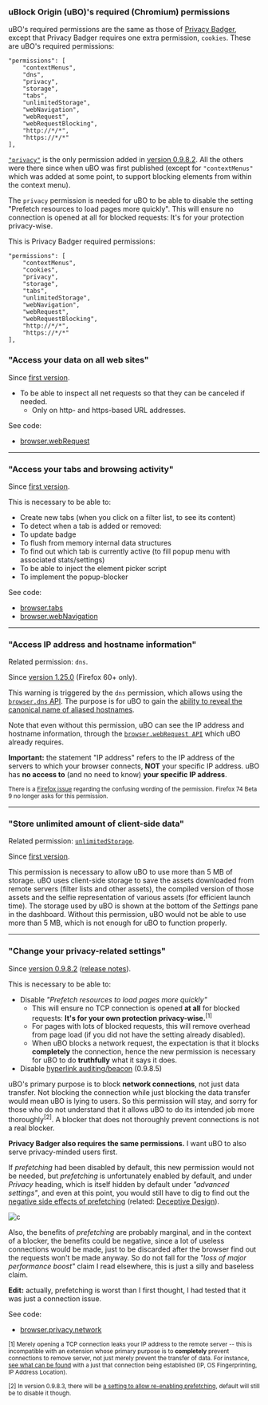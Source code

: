 ### uBlock Origin (uBO)'s required (Chromium) permissions

uBO's required permissions are the same as those of [Privacy Badger](https://privacybadger.org/), except that Privacy Badger requires one extra permission, `cookies`. These are uBO's required permissions:

    "permissions": [
        "contextMenus",
        "dns",
        "privacy",
        "storage",
        "tabs",
        "unlimitedStorage",
        "webNavigation",
        "webRequest",
        "webRequestBlocking",
        "http://*/*",
        "https://*/*"
    ],

[`"privacy"`](https://developer.mozilla.org/en-US/docs/Mozilla/Add-ons/WebExtensions/API/privacy) is the only permission added in [version 0.9.8.2](https://github.com/gorhill/uBlock/releases/tag/0.9.8.2). All the others were there since when uBO was first published (except for `"contextMenus"` which was added at some point, to support blocking elements from within the context menu).

The `privacy` permission is needed for uBO to be able to disable the setting "Prefetch resources to load pages more quickly". This will ensure no connection is opened at all for blocked requests: It's for your protection privacy-wise.

This is Privacy Badger required permissions:

    "permissions": [
        "contextMenus",
        "cookies",
        "privacy",
        "storage",
        "tabs",
        "unlimitedStorage",
        "webNavigation",
        "webRequest",
        "webRequestBlocking",
        "http://*/*",
        "https://*/*"
    ],

### "Access your data on all web sites"

Since [first version](https://github.com/gorhill/uBlock/blob/b5fdac90539b19a0db8f36ea537bd150edb4d9c8/manifest.json).

- To be able to inspect all net requests so that they can be canceled if needed.
    - Only on http- and https-based URL addresses.

See code:

- [browser.webRequest](https://github.com/gorhill/uBlock/search?q=%22browser.webRequest%22&type=Code)

---

### "Access your tabs and browsing activity"

Since [first version](https://github.com/gorhill/uBlock/blob/b5fdac90539b19a0db8f36ea537bd150edb4d9c8/manifest.json).

This is necessary to be able to:

- Create new tabs (when you click on a filter list, to see its content)
- To detect when a tab is added or removed:
- To update badge
- To flush from memory internal data structures
- To find out which tab is currently active (to fill popup menu with associated stats/settings)
- To be able to inject the element picker script
- To implement the popup-blocker

See code:

- [browser.tabs](https://github.com/gorhill/uBlock/search?q=%22browser.tabs%22&type=Code)
- [browser.webNavigation](https://github.com/gorhill/uBlock/search?q=%22browser.webNavigation%22&type=Code)

---

### "Access IP address and hostname information"

Related permission: `dns`.

Since [version 1.25.0](https://github.com/gorhill/uBlock/releases/tag/1.25.0) (Firefox 60+ only).

This warning is triggered by the `dns` permission, which allows using the [`browser.dns` API](https://developer.mozilla.org/en-US/docs/Mozilla/Add-ons/WebExtensions/API/dns). The purpose is for uBO to gain the [ability to reveal the canonical name of aliased hostnames](https://github.com/uBlockOrigin/uBlock-issues/issues/780).

Note that even without this permission, uBO can see the IP address and hostname information, through the [`browser.webRequest API`](https://developer.mozilla.org/en-US/docs/Mozilla/Add-ons/WebExtensions/API/webRequest) which uBO already requires.

**Important:** the statement "IP address" refers to the IP address of the servers to which your browser connects, **NOT** your specific IP address. uBO has **no access to** (and no need to know) **your specific IP address**.

<sub>There is a [Firefox issue](https://bugzilla.mozilla.org/show_bug.cgi?id=1617861) regarding the confusing wording of the permission. Firefox 74 Beta 9 no longer asks for this permission.</sub>

---

### "Store unlimited amount of client-side data"

Related permission: [`unlimitedStorage`](https://developer.mozilla.org/en-US/docs/Mozilla/Add-ons/WebExtensions/manifest.json/permissions#unlimited_storage).

Since [first version](https://github.com/gorhill/uBlock/blob/b5fdac90539b19a0db8f36ea537bd150edb4d9c8/manifest.json).

This permission is necessary to allow uBO to use more than 5 MB of storage. uBO uses client-side storage to save the assets downloaded from remote servers (filter lists and other assets), the compiled version of those assets and the selfie representation of various assets (for efficient launch time). The storage used by uBO is shown at the bottom of the _Settings_ pane in the dashboard. Without this permission, uBO would not be able to use more than 5 MB, which is not enough for uBO to function properly.

---

### "Change your privacy-related settings"

Since [version 0.9.8.2](https://github.com/gorhill/uBlock/commit/e65c2939757f09db646d277b82da8690aaf3adbc) ([release notes](https://github.com/gorhill/uBlock/releases/tag/0.9.8.2)).

This is necessary to be able to:

- Disable _"Prefetch resources to load pages more quickly"_
    - This will ensure no TCP connection is opened **at all** for blocked requests: **It's for your own protection privacy-wise.**<sup>[1]</sup>
    - For pages with lots of blocked requests, this will remove overhead from page load (if you did not have the setting already disabled).
    - When uBO blocks a network request, the expectation is that it blocks **completely** the connection, hence the new permission is necessary for uBO to do **truthfully** what it says it does.
- Disable [hyperlink auditing/beacon](https://www.wilderssecurity.com/threads/hyperlink-auditing-aka-a-ping-and-beacon-aka-navigator-sendbeacon.364904/) (0.9.8.5)

uBO's primary purpose is to block **network connections**, not just data transfer. Not blocking the connection while just blocking the data transfer would mean uBO is lying to users. So this permission will stay, and sorry for those who do not understand that it allows uBO to do its intended job more thoroughly<sup>[2]</sup>. A blocker that does not thoroughly prevent connections is not a real blocker.

**Privacy Badger also requires the same permissions.** I want uBO to also serve privacy-minded users first.

If _prefetching_ had been disabled by default, this new permission would not be needed, but _prefetching_ is unfortunately enabled by default, and under _Privacy_ heading, which is itself hidden by default under _"advanced settings"_, and even at this point, you would still have to dig to find out the [negative side effects of prefetching](https://en.wikipedia.org/wiki/Link_prefetching#Issues_and_criticisms) (related: [Deceptive Design](https://www.deceptive.design/)).

![c](https://cloud.githubusercontent.com/assets/585534/7914528/924b9314-0845-11e5-8012-f67e4b1814cd.png)

Also, the benefits of _prefetching_ are probably marginal, and in the context of a blocker, the benefits could be negative, since a lot of useless connections would be made, just to be discarded after the browser find out the requests won't be made anyway. So do not fall for the _"loss of major performance boost"_ claim I read elsewhere, this is just a silly and baseless claim.

**Edit:** actually, prefetching is worst than I first thought, I had tested that it was just a connection issue.

See code:

- [browser.privacy.network](https://github.com/gorhill/uBlock/commit/e65c2939757f09db646d277b82da8690aaf3adbc)

<sub>[1] Merely opening a TCP connection leaks your IP address to the remote server -- this is incompatible with an extension whose primary purpose is to **completely** prevent connections to remove server, not just merely prevent the transfer of data. For instance, [see what can be found](https://browserleaks.com/ip) with a just that connection being established (IP, OS Fingerprinting, IP Address Location).</sub>

<sub>[2] In version 0.9.8.3, there will be [a setting to allow re-enabling prefetching](https://github.com/gorhill/uBlock/issues/274), default will still be to disable it though.
</sub>